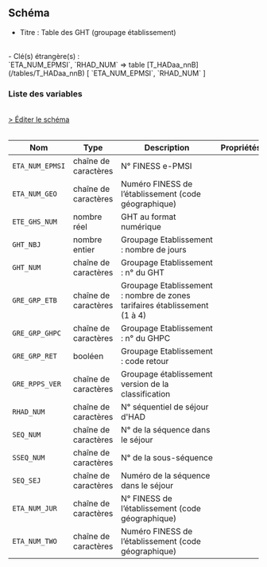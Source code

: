 ## Schéma

- Titre : Table des GHT (groupage établissement)
<br />
- Clé(s) étrangère(s) : <br />
`ETA_NUM_EPMSI`, `RHAD_NUM` => table [T_HADaa_nnB](/tables/T_HADaa_nnB) [ `ETA_NUM_EPMSI`, `RHAD_NUM` ]<br />

### Liste des variables
<br />
<div>
    <a href="https://gitlab.com/healthdatahub/schema-snds/edit/master/schemas/PMSI/PMSI%20HAD/T_HADaa_nnGRE.json"  
    arget="_blank" rel="noopener noreferrer">> Éditer le schéma</a>
    <OutboundLink />
</div>
<br />

Nom|Type|Description|Propriétés
-|-|-|-
`ETA_NUM_EPMSI`|chaîne de caractères|N° FINESS e-PMSI||
`ETA_NUM_GEO`|chaîne de caractères|Numéro FINESS de l’établissement (code géographique)||
`ETE_GHS_NUM`|nombre réel|GHT au format numérique||
`GHT_NBJ`|nombre entier|Groupage Etablissement : nombre de jours||
`GHT_NUM`|chaîne de caractères|Groupage Etablissement : n° du GHT||
`GRE_GRP_ETB`|chaîne de caractères|Groupage Etablissement : nombre de zones tarifaires établissement (1 à 4)||
`GRE_GRP_GHPC`|chaîne de caractères|Groupage Etablissement : n° du GHPC||
`GRE_GRP_RET`|booléen|Groupage Etablissement : code retour||
`GRE_RPPS_VER`|chaîne de caractères|Groupage établissement version de la classification||
`RHAD_NUM`|chaîne de caractères|N° séquentiel de séjour d&#x27;HAD||
`SEQ_NUM`|chaîne de caractères|N° de la séquence dans le séjour||
`SSEQ_NUM`|chaîne de caractères|N° de la sous-séquence||
`SEQ_SEJ`|chaîne de caractères|Numéro de la séquence dans le séjour||
`ETA_NUM_JUR`|chaîne de caractères|N° FINESS de l’établissement (code géographique)||
`ETA_NUM_TWO`|chaîne de caractères|Numéro FINESS de l’établissement (code géographique)||

